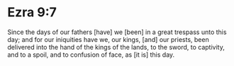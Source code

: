 # Ezra 9:7

Since the days of our fathers [have] we [been] in a great trespass unto this day; and for our iniquities have we, our kings, [and] our priests, been delivered into the hand of the kings of the lands, to the sword, to captivity, and to a spoil, and to confusion of face, as [it is] this day.